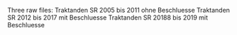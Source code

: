 Three raw files:
Traktanden SR 2005 bis 2011 ohne Beschluesse
Traktanden SR 2012 bis 2017 mit Beschluesse
Traktanden SR 20188 bis 2019 mit Beschluesse
